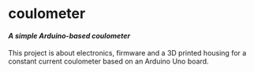 # coulometer
#### _A simple Arduino-based coulometer_

This project is about electronics, firmware and a 3D printed housing for a constant current coulometer based on an Arduino Uno board.
